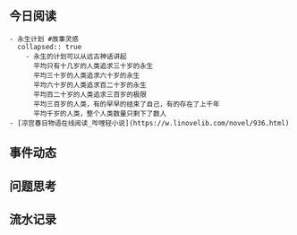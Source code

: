 ## 今日阅读
	- 永生计划 #故事灵感
	  collapsed:: true
		- 永生的计划可以从远古神话讲起
		  平均只有十几岁的人类追求三十岁的永生
		  平均三十岁的人类追求六十岁的永生
		  平均六十岁的人类追求百二十岁的永生
		  平均百二十岁的人类追求三百岁的极限
		  平均三百岁的人类，有的早早的结束了自己，有的存在了上千年
		  平均千岁的人类，整个人类数量只剩下了数人
	- [凉宫春日物语在线阅读_哔哩轻小说](https://w.linovelib.com/novel/936.html)
## 事件动态
## 问题思考
## 流水记录